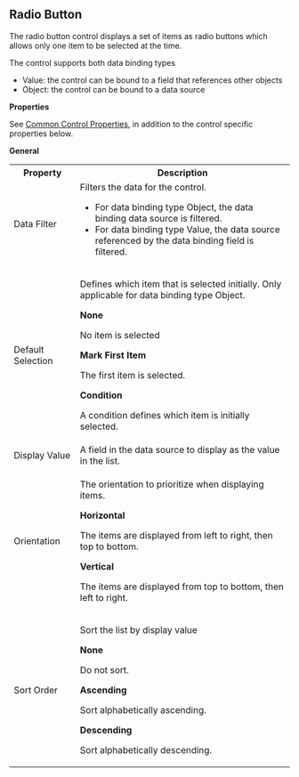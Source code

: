 ## Radio Button

The radio button control displays a set of items as radio buttons which allows only one item to be selected at the time.

The control supports both data binding types

*   Value: the control can be bound to a field that references other objects
*   Object: the control can be bound to a data source

**Properties**

See [Common Control Properties](../common-control-properties.md), in addition to the control specific properties below.

**General**

<table style="WIDTH: 100%">

<tbody>

<tr>

<th>Property</th>

<th>Description</th>

</tr>

<tr>

<td><span style="FONT-WEIGHT: normal">Data Filter</td>

<td> Filters the data for the control.

*   For data binding type Object, the data binding data source is filtered.
*   For data binding type Value, the data source referenced by the data binding field is filtered. </td>

</tr>

<tr>

<td><span style="FONT-WEIGHT: normal">Default Selection</td>

<td>

Defines which item that is selected initially. Only applicable for data binding type Object.

**None**

No item is selected

**Mark First Item**

The first item is selected.

**Condition**

A condition defines which item is initially selected.

</td>

</tr>

<tr>

<td><span style="FONT-WEIGHT: normal">Display Value</td>

<td>A field in the data source to display as the value in the list.</td>

</tr>

<tr>

<td><span style="FONT-WEIGHT: normal">Orientation</td>

<td>

<span style="FONT-WEIGHT: normal">The orientation to prioritize when displaying items.

**Horizontal**

The items are displayed from left to right, then top to bottom.

**Vertical**

The items are displayed from top to bottom, then left to right.

</td>

</tr>

<tr>

<td><span style="FONT-WEIGHT: normal">Sort Order</td>

<td>

Sort the list by display value

**None**

Do not sort.

**Ascending**

Sort alphabetically ascending.

**Descending**

<span style="FONT-WEIGHT: normal">Sort alphabetically descending.

</td>

</tr>

</tbody>

</table>